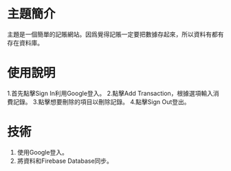# 主題簡介

主題是一個簡單的記賬網站。因爲覺得記賬一定要把數據存起來，所以資料有都有存在資料庫。

# 使用說明

1.首先點擊Sign In利用Google登入。
2.點擊Add Transaction，根據選項輸入消費記錄。
3.點擊想要刪除的項目以刪除記錄。
4.點擊Sign Out登出。

# 技術

1. 使用Google登入。
2. 將資料和Firebase Database同步。

